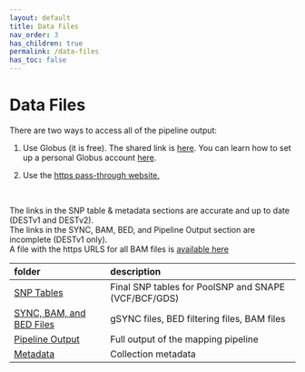 ```yaml
---
layout: default
title: Data Files
nav_order: 3
has_children: true
permalink: /data-files
has_toc: false
---
```


# Data Files

<!-- <img src="/assets/images/Collection_map.png" style="width:50%"> -->

There are two ways to access all of the pipeline output:

1. Use Globus (it is free). The shared link is <a href="https://app.globus.org/file-manager?origin_id=d5a6ef70-d246-4619-af0f-fa8a862e2a40&origin_path=%2F">here</a>. You can learn how to set up a personal Globus account <a href="https://www.rc.virginia.edu/userinfo/globus/">here</a>.

2. Use the <a href="https://berglandlab.pods.uvarc.io/">https pass-through website.</a>
<br>

The links in the SNP table & metadata sections are accurate and up to date (DESTv1 and DESTv2). <br>
The links in the SYNC, BAM, BED, and Pipeline Output section are incomplete (DESTv1 only). <br>
A file with the https URLS for all BAM files is <a href="https://berglandlab.pods.uvarc.io/dest_mapped/local.addresses.DEST2.0.txt">available here</a><br>

| folder                                  | description       |
|:----------------------------------------|:------------------|
| [SNP Tables](/data-files/SNP-tables)                 | Final SNP tables for PoolSNP and SNAPE (VCF/BCF/GDS) |
| [SYNC, BAM, and BED Files](/data-files/sync-bam-bed) | gSYNC files, BED filtering files, BAM files |
| [Pipeline Output](/data-files/pipeline-output)                 | Full output of the mapping pipeline  |
| [Metadata](/data-files/metadata)                 | Collection metadata |
